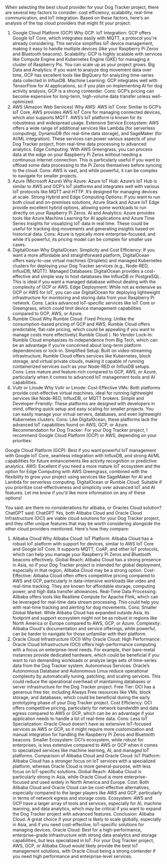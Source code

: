 When selecting the best cloud provider for your Dog Tracker project, there are several key factors to consider: cost efficiency, scalability, real-time communication, and IoT integration. Based on these factors, here's an analysis of the top cloud providers that might fit your project:

1. Google Cloud Platform (GCP)
Why GCP:
IoT Integration: GCP offers Google IoT Core, which integrates easily with MQTT, a protocol you're already considering. This service simplifies IoT device management, making it easy to handle multiple devices (like your Raspberry Pi Zeros and Bluetooth beacons).
Scalability: GCP is highly scalable with services like Compute Engine and Kubernetes Engine (GKE) for managing a cluster of Raspberry Pis. You can scale up as your project grows.
Big Data and Analytics: If you want to analyze dog movement data over time, GCP has excellent tools like BigQuery for analyzing time-series data collected in InfluxDB.
Machine Learning: GCP integrates well with TensorFlow for AI applications, so if you plan on implementing AI for dog activity analysis, GCP is a strong contender.
Cons: GCP’s pricing can become expensive for long-term, high-volume data transfer unless well-optimized.
2. AWS (Amazon Web Services)
Why AWS:
AWS IoT Core: Similar to GCP’s IoT Core, AWS provides AWS IoT Core for managing connected devices, which also supports MQTT. AWS’s IoT platform is known for its robustness and widespread usage.
Extensive Service Ecosystem: AWS offers a wide range of additional services like Lambda (for serverless computing), DynamoDB (for real-time data storage), and SageMaker (for AI/ML integration). These services can power various aspects of your Dog Tracker project, from real-time data processing to advanced analytics.
Edge Computing: With AWS Greengrass, you can process data at the edge on your Raspberry Pi Zeros without needing a continuous internet connection. This is particularly useful if you want to offload some data processing to the Pi Zeros themselves before syncing to the cloud.
Cons: AWS is vast, and while powerful, it can be complex to navigate for smaller projects.
3. Azure (Microsoft Azure)
Why Azure:
Azure IoT Hub: Azure’s IoT Hub is similar to AWS and GCP’s IoT platforms and integrates well with various IoT protocols like MQTT and HTTP. It’s designed for managing devices at scale.
Strong Hybrid and Edge Computing Options: If you want to run both cloud and on-premises solutions, Azure Stack and Azure IoT Edge provide excellent hybrid options, allowing some workloads to run directly on your Raspberry Pi Zeros.
AI and Analytics: Azure provides tools like Azure Machine Learning for AI applications and Azure Time Series Insights for visualizing IoT data in real time. These could be useful for tracking dog movements and generating insights based on historical data.
Cons: Azure is typically more enterprise-focused, and while it’s powerful, its pricing model can be complex for smaller use cases.
4. DigitalOcean
Why DigitalOcean:
Simplicity and Cost Efficiency: If you want a more affordable and straightforward platform, DigitalOcean offers easy-to-use virtual machines (Droplets) and managed Kubernetes clusters for deploying your Dog Tracker services (e.g., Node-RED, InfluxDB, MQTT).
Managed Databases: DigitalOcean provides a cost-effective and simple way to host databases like InfluxDB or PostgreSQL. This is ideal if you want a managed database without dealing with the complexity of GCP or AWS.
Edge Deployment: While not as extensive as GCP or AWS for IoT, you can use DigitalOcean for deploying lightweight infrastructure for monitoring and storing data from your Raspberry Pi network.
Cons: Lacks advanced IoT-specific services like IoT Core or Greengrass, which could limit device management capabilities compared to GCP, AWS, or Azure.
5. Rumble Cloud
Why Rumble Cloud:
Fixed Pricing: Unlike the consumption-based pricing of GCP and AWS, Rumble Cloud offers predictable, flat-rate pricing, which could be appealing if you want to manage costs more effectively​(
Rumble Cloud
).
No Vendor Lock-In: Rumble Cloud emphasizes its independence from Big Tech, which can be an advantage if you’re concerned about long-term platform dependencies or lock-in.
Simplified Setup: Built on video-streaming infrastructure, Rumble Cloud offers services like Kubernetes, block storage, and virtual private clouds, making it capable of running containerized services such as your Node-RED or InfluxDB setups.
Cons: Less mature and feature-rich compared to GCP, AWS, or Azure, particularly when it comes to advanced IoT management tools and AI capabilities.
6. Vultr or Linode
Why Vultr or Linode:
Cost-Effective VMs: Both platforms provide cost-effective virtual machines, ideal for running lightweight services like Node-RED, InfluxDB, or MQTT brokers.
Simple and Developer-Friendly: These platforms are designed with developers in mind, offering quick setup and easy scaling for smaller projects. You can easily manage your virtual servers, databases, and even lightweight Kubernetes clusters.
Cons: Like DigitalOcean, these platforms lack the advanced IoT capabilities found on AWS, GCP, or Azure.
Recommendation for Dog Tracker:
For your Dog Tracker project, I recommend Google Cloud Platform (GCP) or AWS, depending on your priorities:

Google Cloud Platform (GCP): Best if you want powerful IoT management with Google IoT Core, seamless integration with InfluxDB, and strong AI/ML capabilities for future enhancements like activity recognition or predictive analytics.
AWS: Excellent if you need a more mature IoT ecosystem and the option for Edge Computing with AWS Greengrass, combined with the flexibility to grow your project using services like SageMaker for AI and Lambda for serverless computing.
DigitalOcean or Rumble Cloud: Suitable if you prioritize cost-effectiveness and simplicity over advanced IoT and AI features.
Let me know if you'd like more information on any of these options!






You said:
are there no considerations for alibaba, or Oracles Cloud solution?
ChatGPT said:
ChatGPT
Yes, both Alibaba Cloud and Oracle Cloud Infrastructure (OCI) are viable cloud solutions for your Dog Tracker project, and they offer unique features that may be worth considering alongside the other cloud providers mentioned. Here's how they compare:

1. Alibaba Cloud
Why Alibaba Cloud:
IoT Platform: Alibaba Cloud has a robust IoT platform with support for devices, similar to AWS IoT Core and Google IoT Core. It supports MQTT, CoAP, and other IoT protocols, which can help you manage your Raspberry Pi Zeros and Bluetooth beacons effectively.
Global Reach: Alibaba Cloud has a strong presence in Asia, so if your Dog Tracker project is intended for global deployment, especially in that region, Alibaba Cloud may be a strong option.
Cost-Effective: Alibaba Cloud often offers competitive pricing compared to AWS and GCP, particularly in data-intensive workloads like video and real-time tracking. They are known for affordable storage, computing power, and high data transfer allowances.
Real-Time Data Processing: Alibaba offers tools like Realtime Compute for Apache Flink, which can be leveraged for real-time data stream processing. This could help you with real-time tracking and alerting for dog movements.
Cons:
Smaller Global Market: While Alibaba Cloud has expanded outside Asia, its footprint and support ecosystem might not be as robust in regions like North America or Europe compared to AWS, GCP, or Azure.
Complexity: Alibaba Cloud's documentation and service offerings, while powerful, can be harder to navigate for those unfamiliar with their platform.
2. Oracle Cloud Infrastructure (OCI)
Why Oracle Cloud:
High Performance: Oracle Cloud Infrastructure (OCI) offers high-performance computing with a focus on enterprise-level needs. For example, their bare-metal instances provide dedicated hardware, which could be beneficial if you want to run demanding workloads or analyze large sets of time-series data from the Dog Tracker system.
Autonomous Services: Oracle’s Autonomous Database and Autonomous Linux reduce operational complexity by automatically tuning, patching, and scaling services. This could reduce the operational overhead of maintaining databases or server infrastructure for the Dog Tracker project.
Free Tier: OCI has a generous free tier, including Always Free resources like VMs, block storage, and databases, which could be beneficial during the early prototyping phase of your Dog Tracker project.
Cost Efficiency: OCI offers competitive pricing, particularly for network bandwidth and data egress compared to AWS or GCP, which can be an advantage if your application needs to handle a lot of real-time data.
Cons:
Less IoT Specialization: Oracle Cloud doesn't have as extensive IoT-focused services as AWS or GCP, so it might require more customization and manual integration for handling the Raspberry Pi Zeros and Bluetooth beacons.
Smaller Ecosystem: OCI’s ecosystem, while robust for enterprises, is less extensive compared to AWS or GCP when it comes to specialized services like machine learning, AI, and managed IoT platforms.
Comparison of Alibaba Cloud and Oracle Cloud:
IoT Platform: Alibaba Cloud has a stronger focus on IoT services with a specialized platform, whereas Oracle Cloud is more general-purpose, with less focus on IoT-specific solutions.
Global Reach: Alibaba Cloud is particularly strong in Asia, while Oracle Cloud is more enterprise-focused and used widely in North America and Europe.
Cost: Both Alibaba Cloud and Oracle Cloud can be cost-effective alternatives, especially compared to the larger players like AWS and GCP, particularly in terms of network egress and storage costs.
Ecosystem: AWS and GCP have a larger array of tools and services, especially for AI, machine learning, and data analytics, which may be critical if you want to expand the Dog Tracker project with advanced features.
Conclusion:
Alibaba Cloud: A great choice if your project is likely to scale globally, especially in Asia, and if you need cost-effective, IoT-specific solutions for managing devices.
Oracle Cloud: Best for a high-performance, enterprise-grade infrastructure with strong data analytics and storage capabilities, but less specialized in IoT.
For your Dog Tracker project, AWS, GCP, or Alibaba Cloud would likely provide the best IoT management solutions, with Oracle Cloud being a strong contender if you need high performance and enterprise-level services.
